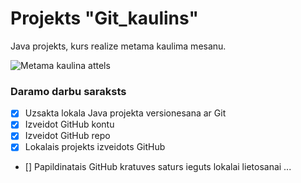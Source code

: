 # Projekts "Git_kaulins"
Java projekts, kurs realize metama kaulima mesanu.

![Metama kaulina attels](https://atlas-content1-cdn.pixelsquid.com/assets_v2/190/1900708295316871047/jpeg-600/G03.jpg)

### **Daramo darbu saraksts**
- [x] Uzsakta lokala Java projekta versionesana ar Git
- [x] Izveidot GitHub kontu
- [x] Izveidot GitHub repo
- [x] Lokalais projekts izveidots GitHub
- [] Papildinatais GitHub kratuves saturs ieguts lokalai lietosanai
...
